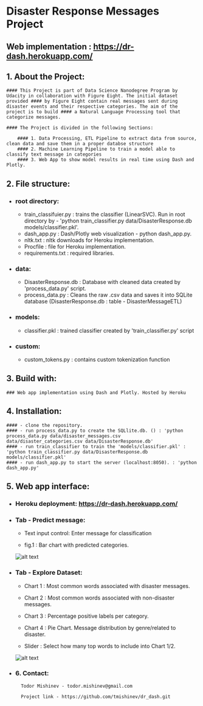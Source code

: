 # Disaster Response Messages Project

## Web implementation : https://dr-dash.herokuapp.com/


## 1. About the Project:

    #### This Project is part of Data Science Nanodegree Program by Udacity in collaboration with Figure Eight. The initial dataset provided #### by Figure Eight contain real messages sent during disaster events and their respective categories. The aim of the project is to build #### a Natural Language Processing tool that categorize messages.

    #### The Project is divided in the following Sections:

        #### 1. Data Processing, ETL Pipeline to extract data from source, clean data and save them in a proper databse structure
        #### 2. Machine Learning Pipeline to train a model able to classify text message in categories
        #### 3. Web App to show model results in real time using Dash and Plotly.

## 2. File structure:
- ### **root directory**:
    - train_classifuier.py : trains the classifier (LinearSVC). Run in root directory by - 'python train_classifier.py data/DisasterResponse.db models/classifier.pkl'.
    - dash_app.py : Dash/Plotly web visualization - python dash_app.py.
    - nltk.txt : nltk downloads for Heroku implementation.
    - Procfile : file for Heroku implementation.
    - requirements.txt : required libraries.

- ### **data**:
     - DisasterResponse.db : Database with cleaned data created by 'process_data.py' script.
     - process_data.py : Cleans the raw .csv data and saves it into SQLite database (DisasterResponse.db : table - DisasterMessageETL)

- ### **models**:
     - classifier.pkl : trained classifier created by 'train_classifier.py' script

- ### **custom**:
    - custom_tokens.py : contains custom tokenization function

## 3. Build with:
    
    ### Web app implementation using Dash and Plotly. Hosted by Heroku

## 4. Installation:

    #### - clone the repository.
    #### - run process_data.py to create the SQLlite.db. () : 'python process_data.py data/disaster_messages.csv data/disaster_categories.csv data/DisasterResponse.db'
    #### - run train_classifier to train the 'models/classifier.pkl' : 'python train_classifier.py data/DisasterResponse.db models/classifier.pkl'
    #### - run dash_app.py to start the server (localhost:8050). : 'python dash_app.py'

## 5. Web app interface:

- ### Heroku deployment: https://dr-dash.herokuapp.com/


- ### **Tab - Predict message:**

    - Text input control: Enter message for classification

    - fig.1 : Bar chart with predicted categories.

    ![alt text](https://github.com/tmishinev/dr_dash/blob/main/tab.1.JPG?raw=true)

- ### **Tab - Explore Dataset:**

    - Chart 1 : Most common words associated with disaster messages.

    - Chart 2 : Most common words associated with non-disaster messages.

    - Chart 3 : Percentage positive labels per category.

    - Chart 4 : Pie Chart. Message distribution by genre/related to disaster.

    - Slider : Select how many top words to include into Chart 1/2.

    ![alt text](https://github.com/tmishinev/dr_dash/blob/main/tab.2.JPG?raw=true)

- ### 6. Contact:

        Todor Mishinev - todor.mishinev@gmail.com

        Project link - https://github.com/tmishinev/dr_dash.git



